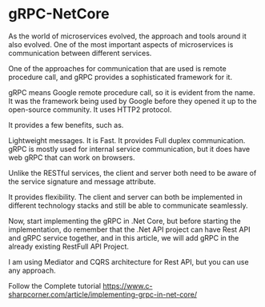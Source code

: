 # gRPC-NetCore

As the world of microservices evolved, the approach and tools around it also evolved. One of the most important aspects of microservices is communication between different services.

One of the approaches for communication that are used is remote procedure call, and gRPC provides a sophisticated framework for it.

gRPC means Google remote procedure call, so it is evident from the name. It was the framework being used by Google before they opened it up to the open-source community. It uses HTTP2 protocol.

It provides a few benefits, such as.

Lightweight messages.
It is Fast.
It provides Full duplex communication.
gRPC is mostly used for internal service communication, but it does have web gRPC that can work on browsers.

Unlike the RESTful services, the client and server both need to be aware of the service signature and message attribute.

It provides flexibility. The client and server can both be implemented in different technology stacks and still be able to communicate seamlessly.

Now, start implementing the gRPC in .Net Core, but before starting the implementation, do remember that the .Net API project can have Rest API and gRPC service together, and in this article, we will add gRPC in the already existing RestFull API Project. 

I am using Mediator and CQRS architecture for Rest API, but you can use any approach.

Follow the Complete tutorial https://www.c-sharpcorner.com/article/implementing-grpc-in-net-core/
